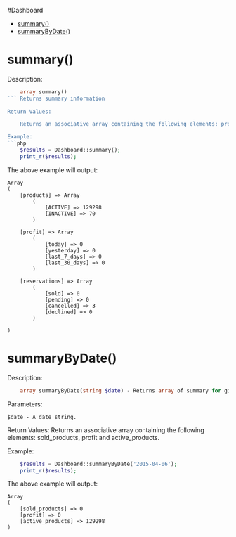 #Dashboard

* [summary()](#summary)
* [summaryByDate()](#summarybydate)

summary()
=========

Description:

```php
	array summary()
```	Returns summary information
  
Return Values:

	Returns an associative array containing the following elements: products, profit and reservation.

Example:
```php
	$results = Dashboard::summary();
	print_r($results);
```	

The above example will output:

	Array
	(
		[products] => Array
			(
				[ACTIVE] => 129298
				[INACTIVE] => 70
			)

		[profit] => Array
			(
				[today] => 0
				[yesterday] => 0
				[last_7_days] => 0
				[last_30_days] => 0
			)

		[reservations] => Array
			(
				[sold] => 0
				[pending] => 0
				[cancelled] => 3
				[declined] => 0
			)

	)

summaryByDate()
=========

Description:
```php
	array summaryByDate(string $date) - Returns array of summary for given date
```

Parameters:

	$date - A date string. 
  
Return Values:
	Returns an associative array containing the following elements: sold_products, profit and active_products.

Example:
```php
	$results = Dashboard::summaryByDate('2015-04-06');
	print_r($results);
```

The above example will output:

	Array
	(
		[sold_products] => 0
		[profit] => 0
		[active_products] => 129298
	)
